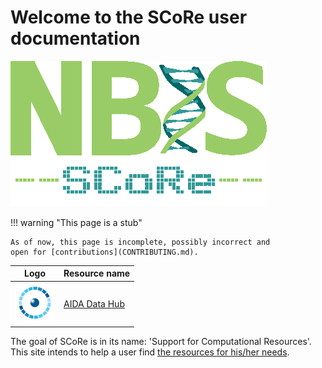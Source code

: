 # Welcome to the SCoRe user documentation

![SCoRe logo](logo/score_logo_410x233.png)

!!! warning "This page is a stub"

    As of now, this page is incomplete, possibly incorrect and
    open for [contributions](CONTRIBUTING.md).

Logo                                   |Resource name
---|------------
![AIDA Data hub](logo/aida_logo_64_x_64.png)|[AIDA Data Hub](https://datahub.aida.scilifelab.se/)

The goal of SCoRe is in its name:
'Support for Computational Resources'.
This site intends to help a user find
[the resources for his/her needs](resources.md).


